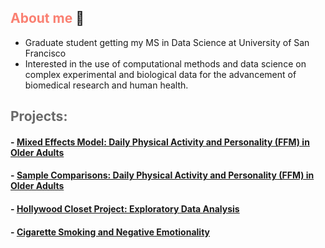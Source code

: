 ## <span style="color:salmon;">About me</span> :bust_in_silhouette:

* Graduate student getting my MS in Data Science at University of San Francisco
* Interested in the use of computational methods and data science on complex experimental and biological data for the advancement of biomedical research and human health.


## <span style="color:dimgray;">Projects: </span> 

#### - [Mixed Effects Model: Daily Physical Activity and Personality (FFM) in Older Adults](https://github.com/stcampione/Physical-Activity-Personality)
#### - [Sample Comparisons: Daily Physical Activity and Personality (FFM) in Older Adults](https://github.com/stcampione/Physical-Activity-Personality/blob/main/M1%20MRef%20Comparison.R)
#### - [Hollywood Closet Project: Exploratory Data Analysis](https://github.com/stcampione/HCP-Data-Analysis/blob/main/hcp-eda.md)
#### - [Cigarette Smoking and Negative Emotionality](https://github.com/stcampione/Cigarette-Smoking-Negative-Emotionality)


<br>

